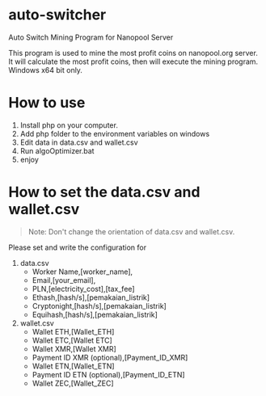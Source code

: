 # auto-switcher
Auto Switch Mining Program for Nanopool Server

This program is used to mine the most profit coins on nanopool.org server. It will calculate the most profit coins, then will execute the mining program. Windows x64 bit only.

# How to use
1. Install php on your computer.
2. Add php folder to the environment variables on windows
3. Edit data in data.csv and wallet.csv
4. Run algoOptimizer.bat
5. enjoy

# How to set the data.csv and wallet.csv
>Note: Don't change the orientation of data.csv and wallet.csv.

Please set and write the configuration for
1. data.csv
    - Worker Name,[worker_name],
    - Email,[your_email],
    - PLN,[electricity_cost],[tax_fee]
    - Ethash,[hash/s],[pemakaian_listrik]
    - Cryptonight,[hash/s],[pemakaian_listrik]
    - Equihash,[hash/s],[pemakaian_listrik]
2. wallet.csv
    - Wallet ETH,[Wallet_ETH]
    - Wallet ETC,[Wallet ETC]
    - Wallet XMR,[Wallet XMR]
    - Payment ID XMR (optional),[Payment_ID_XMR]
    - Wallet ETN,[Wallet_ETN]
    - Payment ID ETN (optional),[Payment_ID_ETN]
    - Wallet ZEC,[Wallet_ZEC]